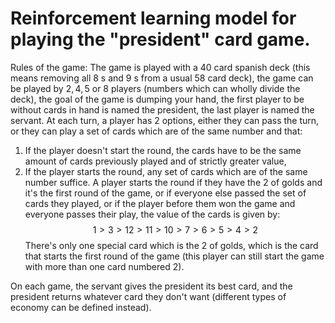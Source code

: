 # Reinforcement learning model for playing the "president" card game.

Rules of the game:
The game is played with a $40$ card spanish deck (this means removing all $8$ s and $9$ s from a usual 58 card deck), the game can be played by $2, 4, 5$ or $8$ players (numbers which can wholly divide the deck), the goal of the game is dumping your hand, the first player to be without cards in hand is named the president, the last player is named the servant. 
At each turn, a player has 2 options, either they can pass the turn, or they can play a set of cards which are of the same number and that:
1. If the player doesn't start the round, the cards have to be the same amount of cards previously played and of strictly greater value,
2. If the player starts the round, any set of cards which are of the same number suffice.
A player starts the round if they have the $2$ of golds and it's the first round of the game, or if everyone else passed the set of cards they played, or if the player before them won the game and everyone passes their play,
the value of the cards is given by:
$$1>3>12>11>10>7>6>5>4>2$$
There's only one special card which is the $2$ of golds, which is the card that starts the first round of the game (this player can still start the game with more than one card numbered $2$).

On each game, the servant gives the president its best card, and the president returns whatever card they don't want (different types of economy can be defined instead).
